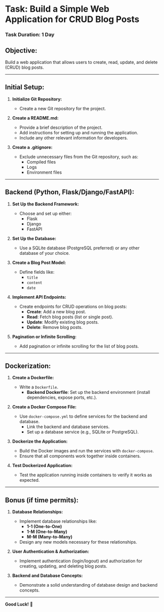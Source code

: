 # Task: Build a Simple Web Application for CRUD Blog Posts

### Task Duration: 1 Day

## Objective:

Build a web application that allows users to create, read, update, and delete (CRUD) blog posts.

---

## **Initial Setup:**

1. **Initialize Git Repository:**
   - Create a new Git repository for the project.
2. **Create a README.md:**

   - Provide a brief description of the project.
   - Add instructions for setting up and running the application.
   - Include any other relevant information for developers.

3. **Create a .gitignore:**
   - Exclude unnecessary files from the Git repository, such as:
     - Compiled files
     - Logs
     - Environment files

---

## **Backend (Python, Flask/Django/FastAPI):**

1. **Set Up the Backend Framework:**
   - Choose and set up either:
     - Flask
     - Django
     - FastAPI
      
2. **Set Up the Database:**

   - Use a SQLite database (PostgreSQL preferred) or any other database of your choice.

3. **Create a Blog Post Model:**
   - Define fields like:
     - `title`
     - `content`
     - `date`
4. **Implement API Endpoints:**
   - Create endpoints for CRUD operations on blog posts:
     - **Create**: Add a new blog post.
     - **Read**: Fetch blog posts (list or single post).
     - **Update**: Modify existing blog posts.
     - **Delete**: Remove blog posts.
  
5. **Pagination or Infinite Scrolling:**

   - Add pagination or infinite scrolling for the list of blog posts.
---


## **Dockerization:**

1. **Create a Dockerfile:**
   - Write a `Dockerfile`.
     - **Backend Dockerfile**: Set up the backend environment (install dependencies, expose ports, etc.).
   
2. **Create a Docker Compose File:**
   - Use `docker-compose.yml` to define services for the backend and database.
     - Link the backend and database services.
     - Set up a database service (e.g., SQLite or PostgreSQL).

3. **Dockerize the Application:**
   - Build the Docker images and run the services with `docker-compose`.
   - Ensure that all components work together inside containers.

4. **Test Dockerized Application:**
   - Test the application running inside containers to verify it works as expected.
---

## **Bonus (if time permits):**

1. **Database Relationships:**

   - Implement database relationships like:
     - **1-1 (One-to-One)**
     - **1-M (One-to-Many)**
     - **M-M (Many-to-Many)**
   - Design any new models necessary for these relationships.

2. **User Authentication & Authorization:**

   - Implement authentication (login/logout) and authorization for creating, updating, and deleting blog posts.

3. **Backend and Database Concepts:**
   - Demonstrate a solid understanding of database design and backend concepts.

---

**Good Luck!** 🚀
